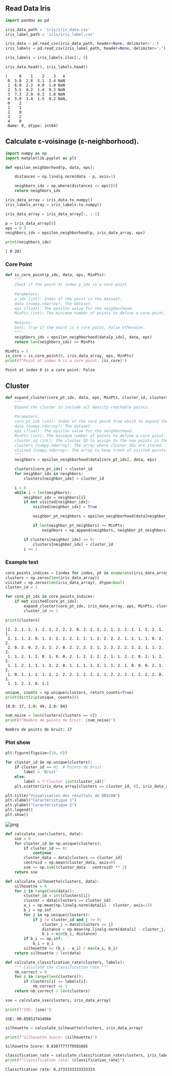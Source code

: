## Read Data Iris


```python
import pandas as pd
```


```python
iris_data_path = 'iris/iris_data.csv'
iris_label_path = 'iris/iris_label.csv'
```


```python
iris_data = pd.read_csv(iris_data_path, header=None, delimiter=';')
iris_labels = pd.read_csv(iris_label_path, header=None, delimiter=';')
```


```python
iris_labels = iris_labels.iloc[:, 0]
```


```python
iris_data.head(), iris_labels.head()
```




    (     0    1    2    3   4
     0  5.8  2.8  5.1  2.4 NaN
     1  6.0  2.2  4.0  1.0 NaN
     2  5.5  4.2  1.4  0.2 NaN
     3  7.3  2.9  6.3  1.8 NaN
     4  5.0  3.4  1.5  0.2 NaN,
     0    2
     1    1
     2    0
     3    2
     4    0
     Name: 0, dtype: int64)



## Calculate ε-voisinage (ε-neighborhood).


```python
import numpy as np
import matplotlib.pyplot as plt
```


```python
def epsilon_neighborhood(p, data, eps):

    distances = np.linalg.norm(data - p, axis=1)

    neighbors_idx = np.where(distances <= eps)[0]
    return neighbors_idx
```


```python
iris_data_array = iris_data.to_numpy()
iris_labels_array = iris_labels.to_numpy()
```


```python
iris_data_array = iris_data_array[:, :-1]
```


```python
p = iris_data_array[0]
eps = 0.5
neighbors_idx = epsilon_neighborhood(p, iris_data_array, eps)
```


```python
print(neighbors_idx)
```

    [ 0 20]


### Core Point


```python
def is_core_point(p_idx, data, eps, MinPts):
    """
    Check if the point at index p_idx is a core point.
    
    Parameters:
    p_idx (int): Index of the point in the dataset.
    data (numpy.ndarray): The dataset.
    eps (float): The epsilon value for the neighborhood.
    MinPts (int): The minimum number of points to define a core point.
    
    Returns:
    bool: True if the point is a core point, False otherwise.
    """
    neighbors_idx = epsilon_neighborhood(data[p_idx], data, eps)
    return len(neighbors_idx) >= MinPts
```


```python
MinPts = 5
is_core = is_core_point(0, iris_data_array, eps, MinPts)
print(f"Point at index 0 is a core point: {is_core}")
```

    Point at index 0 is a core point: False


## Cluster


```python
def expand_cluster(core_pt_idx, data, eps, MinPts, cluster_id, clusters, visited):
    """
    Expand the cluster to include all density-reachable points.
    
    Parameters:
    core_pt_idx (int): Index of the core point from which to expand the cluster.
    data (numpy.ndarray): The dataset.
    eps (float): The epsilon value for the neighborhood.
    MinPts (int): The minimum number of points to define a core point.
    cluster_id (int): The cluster ID to assign to the new points in the cluster.
    clusters (numpy.ndarray): The array where cluster IDs are stored.
    visited (numpy.ndarray): The array to keep track of visited points.
    """
    neighbors = epsilon_neighborhood(data[core_pt_idx], data, eps)

    clusters[core_pt_idx] = cluster_id
    for neighbor_idx in neighbors:
        clusters[neighbor_idx] = cluster_id

    i = 0
    while i < len(neighbors):
        neighbor_idx = neighbors[i]
        if not visited[neighbor_idx]:
            visited[neighbor_idx] = True

            neighbor_pt_neighbors = epsilon_neighborhood(data[neighbor_idx], data, eps)

            if len(neighbor_pt_neighbors) >= MinPts:
                neighbors = np.append(neighbors, neighbor_pt_neighbors)

        if clusters[neighbor_idx] == 0:
            clusters[neighbor_idx] = cluster_id
        i += 1
```

### Example test


```python
core_points_indices = [index for index, pt in enumerate(iris_data_array) if is_core_point(index, iris_data_array, eps, MinPts)]
clusters = np.zeros(len(iris_data_array))
visited = np.zeros(len(iris_data_array), dtype=bool)
cluster_id = 1 
```


```python
for core_pt_idx in core_points_indices:
    if not visited[core_pt_idx]:
        expand_cluster(core_pt_idx, iris_data_array, eps, MinPts, cluster_id, clusters, visited)
        cluster_id += 1
```


```python
print(clusters)
```

    [2. 2. 1. 2. 1. 2. 1. 2. 2. 2. 0. 2. 2. 2. 2. 1. 2. 2. 1. 1. 2. 2. 1. 1.
     2. 1. 1. 2. 0. 1. 2. 2. 1. 2. 2. 2. 1. 2. 2. 2. 2. 1. 2. 1. 1. 0. 2. 2.
     2. 0. 2. 0. 2. 2. 2. 2. 0. 2. 2. 2. 2. 1. 2. 2. 2. 2. 2. 2. 1. 1. 2. 2.
     1. 1. 2. 1. 2. 0. 1. 0. 0. 2. 1. 2. 2. 2. 2. 1. 1. 2. 2. 0. 2. 1. 2. 2.
     1. 1. 2. 1. 1. 1. 2. 2. 0. 1. 1. 1. 2. 2. 1. 1. 2. 1. 0. 0. 0. 2. 1. 2.
     1. 0. 1. 1. 2. 1. 2. 2. 2. 2. 2. 2. 2. 2. 1. 2. 2. 2. 1. 2. 2. 2. 0. 1.
     1. 1. 2. 2. 0. 1.]



```python
unique, counts = np.unique(clusters, return_counts=True)
print(dict(zip(unique, counts)))
```

    {0.0: 17, 1.0: 49, 2.0: 84}



```python
num_noise = len(clusters[clusters == 0])
print(f"Nombre de points de bruit: {num_noise}")
```

    Nombre de points de bruit: 17


### Plot show


```python
plt.figure(figsize=(10, 6))

for cluster_id in np.unique(clusters):
    if cluster_id == 0:  # Points de bruit
        label = 'Bruit'
    else:
        label = f'Cluster {int(cluster_id)}'
    plt.scatter(iris_data_array[clusters == cluster_id, 0], iris_data_array[clusters == cluster_id, 1], label=label, alpha=0.7)

plt.title("Visualisation des résultats de DBSCAN")
plt.xlabel("Caractéristique 1")
plt.ylabel("Caractéristique 2")
plt.legend()
plt.show()
```


    
![png](output_25_0.png)
    



```python
def calculate_sse(clusters, data):
    sse = 0
    for cluster_id in np.unique(clusters):
        if cluster_id == 0:
            continue
        cluster_data = data[clusters == cluster_id]
        centroid = np.mean(cluster_data, axis=0)
        sse += np.sum((cluster_data - centroid) ** 2)
    return sse
```


```python
def calculate_silhouette(clusters, data):
    silhouette = 0
    for i in range(len(data)):
        cluster_id = int(clusters[i])
        cluster = data[clusters == cluster_id]
        a_i = np.mean(np.linalg.norm(data[i] - cluster, axis=1))
        b_i = np.inf
        for j in np.unique(clusters):
            if j != cluster_id and j != 0:
                cluster_j = data[clusters == j]
                distance = np.mean(np.linalg.norm(data[i] - cluster_j, axis=1))
                b_i = min(b_i, distance)
        if b_i == np.inf:
            b_i = a_i
        silhouette += (b_i - a_i) / max(a_i, b_i)
    return silhouette / len(data)
```


```python
def calculate_classification_rate(clusters, labels):
	""" Calculate the classification rate """
	nb_correct = 0
	for i in range(len(clusters)):
		if clusters[i] == labels[i]:
			nb_correct += 1
	return nb_correct / len(clusters)
```


```python
sse = calculate_sse(clusters, iris_data_array)
```


```python
print(f"SSE: {sse}")
```

    SSE: 90.858537414966



```python
silhouette = calculate_silhouette(clusters, iris_data_array)
```


```python
print(f"Silhouette Score: {silhouette}")
```

    Silhouette Score: 0.6307777779581685



```python
classification_rate = calculate_classification_rate(clusters, iris_labels_array)
print(f"Classification rate: {classification_rate}")
```

    Classification rate: 0.2733333333333333



```python

```
